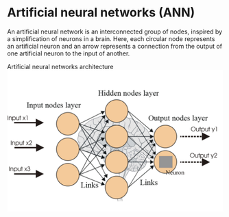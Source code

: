 # Artificial neural networks (ANN)

An artificial neural network is an interconnected group of nodes, inspired by a simplification of neurons in a brain. Here, each circular node represents an artificial neuron and an arrow represents a connection from the output of one artificial neuron to the input of another.

Artificial neural networks architecture
![Alt text](ann.jpg?raw=true "Artificial neural networks architecture")